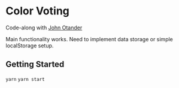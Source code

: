 # Color Voting
Code-along with [John Otander](https://www.johno.com/)

Main functionality works. Need to implement data storage or simple localStorage setup.

## Getting Started
`yarn`
`yarn start`
